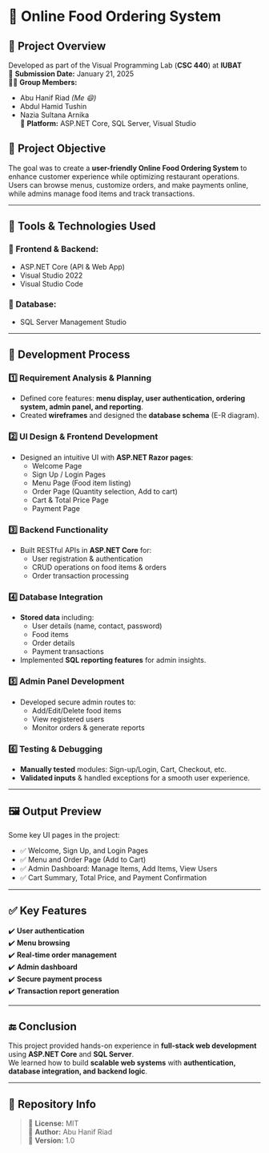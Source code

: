 

# 🚀 Online Food Ordering System

## 📌 Project Overview
Developed as part of the Visual Programming Lab (**CSC 440**) at **IUBAT**  
📅 **Submission Date:** January 21, 2025  
👨‍💻 **Group Members:**  
- Abu Hanif Riad *(Me 😄)*
- Abdul Hamid Tushin
- Nazia Sultana Arnika  
📍 **Platform:** ASP.NET Core, SQL Server, Visual Studio  

## 📝 Project Objective
The goal was to create a **user-friendly Online Food Ordering System** to enhance customer experience while optimizing restaurant operations.  
Users can browse menus, customize orders, and make payments online, while admins manage food items and track transactions.

---

## 🧰 Tools & Technologies Used
### 🔧 Frontend & Backend:
- ASP.NET Core (API & Web App)
- Visual Studio 2022
- Visual Studio Code

### 💾 Database:
- SQL Server Management Studio

---

## 📌 Development Process
### 1️⃣ Requirement Analysis & Planning
- Defined core features: **menu display, user authentication, ordering system, admin panel, and reporting**.
- Created **wireframes** and designed the **database schema** (E-R diagram).

### 2️⃣ UI Design & Frontend Development
- Designed an intuitive UI with **ASP.NET Razor pages**:
  - Welcome Page
  - Sign Up / Login Pages
  - Menu Page (Food item listing)
  - Order Page (Quantity selection, Add to cart)
  - Cart & Total Price Page
  - Payment Page

### 3️⃣ Backend Functionality
- Built RESTful APIs in **ASP.NET Core** for:
  - User registration & authentication
  - CRUD operations on food items & orders
  - Order transaction processing

### 4️⃣ Database Integration
- **Stored data** including:
  - User details (name, contact, password)
  - Food items
  - Order details
  - Payment transactions
- Implemented **SQL reporting features** for admin insights.

### 5️⃣ Admin Panel Development
- Developed secure admin routes to:
  - Add/Edit/Delete food items
  - View registered users
  - Monitor orders & generate reports

### 6️⃣ Testing & Debugging
- **Manually tested** modules: Sign-up/Login, Cart, Checkout, etc.
- **Validated inputs** & handled exceptions for a smooth user experience.

---

## 🖼️ Output Preview
Some key UI pages in the project:
- ✅ Welcome, Sign Up, and Login Pages
- ✅ Menu and Order Page (Add to Cart)
- ✅ Admin Dashboard: Manage Items, Add Items, View Users
- ✅ Cart Summary, Total Price, and Payment Confirmation

---

## ✅ Key Features
✔️ **User authentication**  
✔️ **Menu browsing**  
✔️ **Real-time order management**  
✔️ **Admin dashboard**  
✔️ **Secure payment process**  
✔️ **Transaction report generation**  

---

## 🔚 Conclusion
This project provided hands-on experience in **full-stack web development** using **ASP.NET Core** and **SQL Server**.  
We learned how to build **scalable web systems** with **authentication, database integration, and backend logic**.

---

## 📌 Repository Info
> 📌 **License:** MIT  
> 📌 **Author:** Abu Hanif Riad  
> 📌 **Version:** 1.0  
```